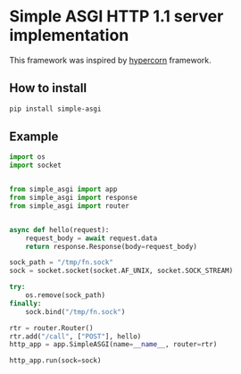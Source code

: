 # Simple ASGI HTTP 1.1 server implementation

This framework was inspired by [hypercorn](https://pgjones.gitlab.io/hypercorn/index.html) framework.

## How to install

```bash
pip install simple-asgi
```

## Example

```python
import os
import socket


from simple_asgi import app
from simple_asgi import response
from simple_asgi import router


async def hello(request):
    request_body = await request.data
    return response.Response(body=request_body)

sock_path = "/tmp/fn.sock"
sock = socket.socket(socket.AF_UNIX, socket.SOCK_STREAM)

try:
    os.remove(sock_path)
finally:
    sock.bind("/tmp/fn.sock")

rtr = router.Router()
rtr.add("/call", ["POST"], hello)
http_app = app.SimpleASGI(name=__name__, router=rtr)

http_app.run(sock=sock)

```
